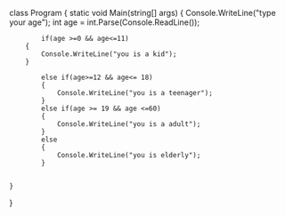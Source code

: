 class Program
{
    static void Main(string[] args)
    {
            Console.WriteLine("type your age");
            int age = int.Parse(Console.ReadLine()); 
        
        
            if(age >=0 && age<=11)
        {
            Console.WriteLine("you is a kid");
        }

            else if(age>=12 && age<= 18)
            {
                Console.WriteLine("you is a teenager");
            }
            else if(age >= 19 && age <=60)
            {
                Console.WriteLine("you is a adult");
            }
            else
            {
                Console.WriteLine("you is elderly");
            }


    }
}
